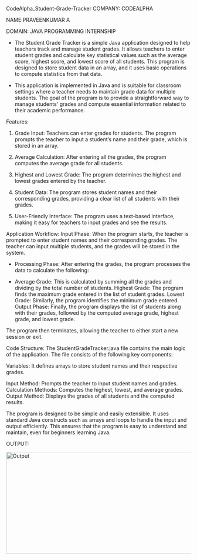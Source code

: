 CodeAlpha_Student-Grade-Tracker
COMPANY: CODEALPHA

NAME:PRAVEENKUMAR A

DOMAIN: JAVA PROGRAMMING INTERNSHIP

   * The Student Grade Tracker is a simple Java application designed to help teachers track and manage student grades. It allows teachers to enter student grades and calculate key statistical values such as the average score, highest score, and lowest score of all students. This program is designed to store student data in an array, and it uses basic operations to compute statistics from that data.

   * This application is implemented in Java and is suitable for classroom settings where a teacher needs to maintain grade data for multiple students. The goal of the program is to provide a straightforward way to manage students' grades and compute essential information related to their academic performance.

Features:
   1. Grade Input: Teachers can enter grades for students. The program prompts the teacher to input a student’s name and their grade, which is stored in an array.

   2. Average Calculation: After entering all the grades, the program computes the average grade for all students.

   3. Highest and Lowest Grade: The program determines the highest and lowest grades entered by the teacher.

   4. Student Data: The program stores student names and their corresponding grades, providing a clear list of all students with their grades.

   5. User-Friendly Interface: The program uses a text-based interface, making it easy for teachers to input grades and see the results.

Application Workflow:
Input Phase: When the program starts, the teacher is prompted to enter student names and their corresponding grades. The teacher can input multiple students, and the grades will be stored in the system.

   * Processing Phase: 
          After entering the grades, the program processes the data to calculate the following:

   * Average Grade: 
          This is calculated by summing all the grades and dividing by the total number of students. Highest Grade: The program finds the maximum grade entered in the list of student grades. Lowest Grade: Similarly, the program identifies the minimum grade entered. Output Phase: Finally, the program displays the list of students along with their grades, followed by the computed average grade, highest grade, and lowest grade.

The program then terminates, allowing the teacher to either start a new session or exit.

  Code Structure:
     The StudentGradeTracker.java file contains the main logic of the application. The file consists of the following key components:

 Variables: 
         It defines arrays to store student names and their respective grades.

 Input Method:
         Prompts the teacher to input student names and grades. Calculation Methods: Computes the highest, lowest, and average grades. Output Method: Displays the grades of all students and the computed results.
 
   The program is designed to be simple and easily extensible. It uses standard Java constructs such as arrays and loops to handle the input and output efficiently. This ensures that the program is easy to understand and maintain, even for beginners learning Java.

OUTPUT:

<img width="611" height="277" alt="Output" src="https://github.com/user-attachments/assets/73f06a7a-170f-47ec-b253-185fef549270" />
